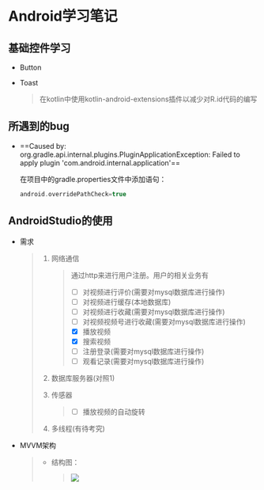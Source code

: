 # Android学习笔记

## 基础控件学习

* Button

* Toast
  
  > 在kotlin中使用kotlin-android-extensions插件以减少对R.id代码的编写

## 所遇到的bug

* ==Caused by: org.gradle.api.internal.plugins.PluginApplicationException: Failed to apply plugin 'com.android.internal.application'==

  在项目中的gradle.properties文件中添加语句：

  ```kotlin
  android.overridePathCheck=true
  ```

  

## AndroidStudio的使用

* 需求

  > 1. 网络通信
  >
  >    > 通过http来进行用户注册。用户的相关业务有
  >    >
  >    > - [ ] 对视频进行评价(需要对mysql数据库进行操作)
  >    > - [ ] 对视频进行缓存(本地数据库)
  >    > - [ ] 对视频进行收藏(需要对mysql数据库进行操作)
  >    > - [ ] 对视频视频号进行收藏(需要对mysql数据库进行操作)
  >    > - [x] 播放视频
  >    > - [x] 搜索视频
  >    > - [ ] 注册登录(需要对mysql数据库进行操作)
  >    > - [ ] 观看记录(需要对mysql数据库进行操作)
  >
  > 2. 数据库服务器(对照1)
  >
  > 3. 传感器
  >
  >    > - [ ] 播放视频的自动旋转
  >
  > 4. 多线程(有待考究)
  
* MVVM架构

  > * 结构图：
  >
  >   > ![](https://img-blog.csdnimg.cn/20181202205406353.png?x-oss-process=image/watermark,type_ZmFuZ3poZW5naGVpdGk,shadow_10,text_aHR0cHM6Ly9ibG9nLmNzZG4ubmV0L3FxXzM5MDM3MDQ3,size_16,color_FFFFFF,t_70)
